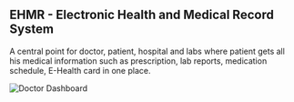 ## EHMR - Electronic Health and Medical Record System

A central point for doctor, patient, hospital and labs where patient gets all his medical information such as prescription, lab reports, medication schedule, E-Health card in one place.

![Doctor Dashboard](https://github.com/pollmix/ehmr/blob/master/md/doctor_dashboard.png)
